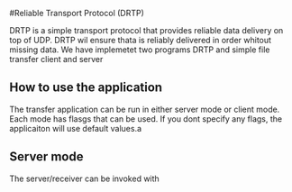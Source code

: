 #Reliable Transport Protocol (DRTP) 

DRTP is a simple transport protocol that provides reliable data delivery on top of UDP. DRTP wil ensure thata is reliably delivered in order whitout missing data. We have implemetet two programs DRTP and simple file transfer client and server  

How to use the application
--------------------------
The transfer application can be run in either server mode or client mode. Each mode has flasgs that can be used. If you dont specify any flags, the applicaiton will use default values.a

## Server mode ##
The server/receiver can be invoked with 








